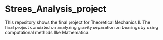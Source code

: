 # Strees_Analysis_project
This repository shows the final project for Theoretical Mechanics II. The final project consisted on analyzing gravity separation on bearings by using computational methods llke Mathematica.

